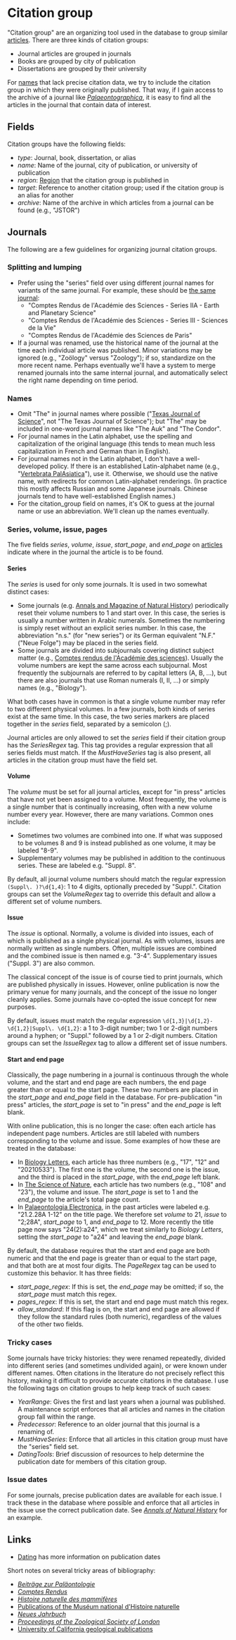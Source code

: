 # Citation group

"Citation group" are an organizing tool used in the database to group similar
[articles](/docs/article). There are three kinds of citation groups:

- Journal articles are grouped in journals
- Books are grouped by city of publication
- Dissertations are grouped by their university

For [names](/docs/name) that lack precise citation data, we try to include the citation
group in which they were originally published. That way, if I gain access to the archive
of a journal like [_Palaeontographica_](/cg/Palaeontographica), it is easy to find all
the articles in the journal that contain data of interest.

## Fields

Citation groups have the following fields:

- _type_: Journal, book, dissertation, or alias
- _name_: Name of the journal, city of publication, or university of publication
- _region_: [Region](/docs/region) that the citation group is published in
- _target_: Reference to another citation group; used if the citation group is an alias
  for another
- _archive_: Name of the archive in which articles from a journal can be found (e.g.,
  "JSTOR")

## Journals

The following are a few guidelines for organizing journal citation groups.

### Splitting and lumping

- Prefer using the "series" field over using different journal names for variants of the
  same journal. For example, these should be [the same journal](/cg/47):
  - "Comptes Rendus de l'Académie des Sciences - Series IIA - Earth and Planetary
    Science"
  - "Comptes Rendus de l'Académie des Sciences - Series III - Sciences de la Vie"
  - "Comptes Rendus de l'Académie des Sciences de Paris"
- If a journal was renamed, use the historical name of the journal at the time each
  individual article was published. Minor variations may be ignored (e.g., "Zoölogy"
  versus "Zoology"); if so, standardize on the more recent name. Perhaps eventually
  we'll have a system to merge renamed journals into the same internal journal, and
  automatically select the right name depending on time period.

### Names

- Omit "The" in journal names where possible
  ("[Texas Journal of Science](/cg/Texas_Journal_of_Science)", not "The Texas Journal of
  Science"); but "The" may be included in one-word journal names like "The Auk" and "The
  Condor".
- For journal names in the Latin alphabet, use the spelling and capitalization of the
  original language (this tends to mean much less capitalization in French and German
  than in English).
- For journal names not in the Latin alphabet, I don't have a well-developed policy. If
  there is an established Latin-alphabet name (e.g.,
  "[Vertebrata PalAsiatica](/cg/Vertebrata_PalAsiatica)"), use it. Otherwise, we should
  use the native name, with redirects for common Latin-alphabet renderings. (In practice
  this mostly affects Russian and some Japanese journals. Chinese journals tend to have
  well-established English names.)
- For the citation_group field on names, it's OK to guess at the journal name or use an
  abbreviation. We'll clean up the names eventually.

### Series, volume, issue, pages

The five fields _series_, _volume_, _issue_, _start_page_, and _end_page_ on
[articles](/docs/article) indicate where in the journal the article is to be found.

#### Series

The _series_ is used for only some journals. It is used in two somewhat distinct cases:

- Some journals (e.g. [Annals and Magazine of Natural History](/cg/33)) periodically
  reset their volume numbers to 1 and start over. In this case, the series is usually a
  number written in Arabic numerals. Sometimes the numbering is simply reset without an
  explicit series number. In this case, the abbreviation "n.s." (for "new series") or
  its German equivalent "N.F." ("Neue Folge") may be placed in the series field.
- Some journals are divided into subjournals covering distinct subject matter (e.g.,
  [Comptes rendus de l'Académie des sciences](/cg/47)). Usually the volume numbers are
  kept the same across each subjournal. Most frequently the subjournals are referred to
  by capital letters (A, B, ...), but there are also journals that use Roman numerals
  (I, II, ...) or simply names (e.g., "Biology").

What both cases have in common is that a single volume number may refer to two different
physical volumes. In a few journals, both kinds of series exist at the same time. In
this case, the two series markers are placed together in the _series_ field, separated
by a semicolon (;).

Journal articles are only allowed to set the _series_ field if their citation group has
the _SeriesRegex_ tag. This tag provides a regular expression that all series fields
must match. If the _MustHaveSeries_ tag is also present, all articles in the citation
group must have the field set.

#### Volume

The _volume_ must be set for all journal articles, except for "in press" articles that
have not yet been assigned to a volume. Most frequently, the volume is a single number
that is continually increasing, often with a new volume number every year. However,
there are many variations. Common ones include:

- Sometimes two volumes are combined into one. If what was supposed to be volumes 8 and
  9 is instead published as one volume, it may be labeled "8-9".
- Supplementary volumes may be published in addition to the continuous series. These are
  labeled e.g. "Suppl. 8".

By default, all journal volume numbers should match the regular expression
`(Suppl\. )?\d{1,4}`: 1 to 4 digits, optionally preceded by "Suppl.". Citation groups
can set the _VolumeRegex_ tag to override this default and allow a different set of
volume numbers.

#### Issue

The _issue_ is optional. Normally, a volume is divided into issues, each of which is
published as a single physical journal. As with volumes, issues are normally written as
single numbers. Often, multiple issues are combined and the combined issue is then named
e.g. "3-4". Supplementary issues ("Suppl. 3") are also common.

The classical concept of the issue is of course tied to print journals, which are
published physically in issues. However, online publication is now the primary venue for
many journals, and the concept of the issue no longer cleanly applies. Some journals
have co-opted the issue concept for new purposes.

By default, issues must match the regular expression
`\d{1,3}|\d{1,2}-\d{1,2}|Suppl\. \d{1,2}`: a 1 to 3-digit number; two 1 or 2-digit
numbers around a hyphen; or "Suppl." followed by a 1 or 2-digit numbers. Citation groups
can set the _IssueRegex_ tag to allow a different set of issue numbers.

#### Start and end page

Classically, the page numbering in a journal is continuous through the whole volume, and
the start and end page are each numbers, the end page greater than or equal to the start
page. These two numbers are placed in the _start_page_ and _end_page_ field in the
database. For pre-publication "in press" articles, the _start_page_ is set to "in press"
and the _end_page_ is left blank.

With online publication, this is no longer the case: often each article has independent
page numbers. Articles are still labeled with numbers corresponding to the volume and
issue. Some examples of how these are treated in the database:

- In [Biology Letters](/cg/748), each article has three numbers (e.g., "17", "12" and
  "20210533"). The first one is the volume, the second one is the issue, and the third
  is placed in the _start_page_, with the _end_page_ left blank.
- In [The Science of Nature](/cg/1374), each article has two numbers (e.g., "108" and
  "23"), the volume and issue. The _start_page_ is set to 1 and the _end_page_ to the
  article's total page count.
- In [Palaeontologia Electronica](/cg/736), in the past articles were labeled e.g.
  "21.2.28A 1-12" on the title page. We therefore set _volume_ to 21, _issue_ to
  "2;28A", _start_page_ to 1, and _end_page_ to 12. More recently the title page now
  says "24(2):a24", which we treat similarly to _Biology Letters_, setting the
  _start_page_ to "a24" and leaving the _end_page_ blank.

By default, the database requires that the start and end page are both numeric and that
the end page is greater than or equal to the start page, and that both are at most four
digits. The _PageRegex_ tag can be used to customize this behavior. It has three fields:

- _start_page_regex_: If this is set, the _end_page_ may be omitted; if so, the
  _start_page_ must match this regex.
- _pages_regex_: If this is set, the start and end page must match this regex.
- _allow_standard_: If this flag is on, the start and end page are allowed if they
  follow the standard rules (both numeric), regardless of the values of the other two
  fields.

### Tricky cases

Some journals have tricky histories: they were renamed repeatedly, divided into
different series (and sometimes undivided again), or were known under different names.
Often citations in the literature do not precisely reflect this history, making it
difficult to provide accurate citations in the database. I use the following tags on
citation groups to help keep track of such cases:

- _YearRange_: Gives the first and last years when a journal was published. A
  maintenance script enforces that all articles and names in the citation group fall
  within the range.
- _Predecessor_: Reference to an older journal that this journal is a renaming of.
- _MustHaveSeries_: Enforce that all articles in this citation group must have the
  "series" field set.
- _DatingTools_: Brief discussion of resources to help determine the publication date
  for members of this citation group.

### Issue dates

For some journals, precise publication dates are available for each issue. I track these
in the database where possible and enforce that all articles in the issue use the
correct publication date. See [_Annals of Natural History_](/cg/106) for an example.

## Links

- [Dating](/docs/dating) has more information on publication dates

Short notes on several tricky areas of bibliography:

- [_Beiträge zur Paläontologie_](/docs/biblio/beitraege)
- [_Comptes Rendus_](/docs/biblio/comptes-rendus)
- [_Histoire naturelle des mammifères_](/docs/biblio/histnatmammiferes)
- [Publications of the Muséum national d'Histoire naturelle](/docs/biblio/mnhn)
- [_Neues Jahrbuch_](/docs/biblio/neues-jahrbuch)
- [_Proceedings of the Zoological Society of London_](/docs/biblio/pzsl)
- [University of California geological publications](/docs/biblio/uc-geology)
